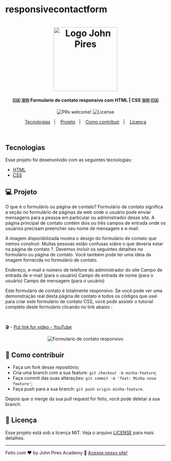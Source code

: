 # responsivecontactform
<h1 align="center">
    <img alt="Logo John Pires" title="#johnpires" src="https://user-images.githubusercontent.com/26515702/131767552-804dece8-a677-4852-9646-39e4095a91bc.png" width="200px" />
</h1>

<h4 align="center">
  🇨🇦 🇧🇷 Formulario de contato responsivo com HTML | CSS 🇧🇷 🇨🇦 
</h4>

<p align="center">

 <img src="https://img.shields.io/static/v1?label=PRs&message=welcome&color=7159c1&labelColor=000000" alt="PRs welcome!" />

  <img alt="License" src="https://img.shields.io/static/v1?label=license&message=MIT&color=7159c1&labelColor=000000">
</p>

<p align="center">
  <a href="#tecnologias">Tecnologias</a>&nbsp;&nbsp;&nbsp;|&nbsp;&nbsp;&nbsp;
  <a href="#-projeto">Projeto</a>&nbsp;&nbsp;&nbsp;|&nbsp;&nbsp;&nbsp;
  <a href="#-como-contribuir">Como contribuir</a>&nbsp;&nbsp;&nbsp;|&nbsp;&nbsp;&nbsp;
  <a href="#memo-licença">Licença</a>
</p>

<br>

## Tecnologias

Esse projeto foi desenvolvido com as seguintes tecnologias:

- [HTML](https://johnpires.com/cursos/html-tutorial/)
- [CSS](https://johnpires.com/cursos/css-fundamentos-basicos/)

## 💻 Projeto

O que é o formulário ou página de contato?
Formulário de contato significa a seção no formulário de páginas da web onde o usuário pode enviar mensagens para a pessoa em particular ou administrador desse site. A página principal de contato contém dois ou três campos de entrada onde os usuários precisam preencher seu nome de mensagem e e-mail.

A imagem disponibilizada mostra o design do formulário de contato que iremos construir. Muitas pessoas estão confusas sobre o que deveria estar na página de contato ?. Devemos incluir os seguintes detalhes no formulário ou página de contato. Você também pode ter uma ideia da imagem fornecida no formulário de contato.

Endereço, e-mail e número de telefone do administrador do site
Campo de entrada de e-mail (para o usuário)
Campo de entrada de nome (para o usuário)
Campo de mensagem (para o usuário)

Este formulário de contato é totalmente responsivo. Se você pode ver uma demonstração real desta página de contato e todos os códigos que usei para criar este formulário de contato CSS, você pode assistir o tutorial completo deste formulário clicando no link abaixo :

<br>

🎬 - [Put link for video - YouTube ]()

<p align="center">
 <img src="https://user-images.githubusercontent.com/26515702/132899363-07009c01-91b8-4738-bee0-a2f43f58c088.jpg" alt="Formulario de contato responsivo" />
</p>

## 🤔 Como contribuir

- Faça um fork desse repositório;
- Cria uma branch com a sua feature: `git checkout -b minha-feature`;
- Faça commit das suas alterações: `git commit -m 'feat: Minha nova feature'`;
- Faça push para a sua branch: `git push origin minha-feature`.

Depois que o merge da sua pull request for feito, você pode deletar a sua branch.

## :memo: Licença

Esse projeto está sob a licença MIT. Veja o arquivo [LICENSE](LICENSE.md) para mais detalhes.

---

Feito com ♥ by John Pires Academy :wave: [Acesse nosso site!](https://johnpires.com/)
